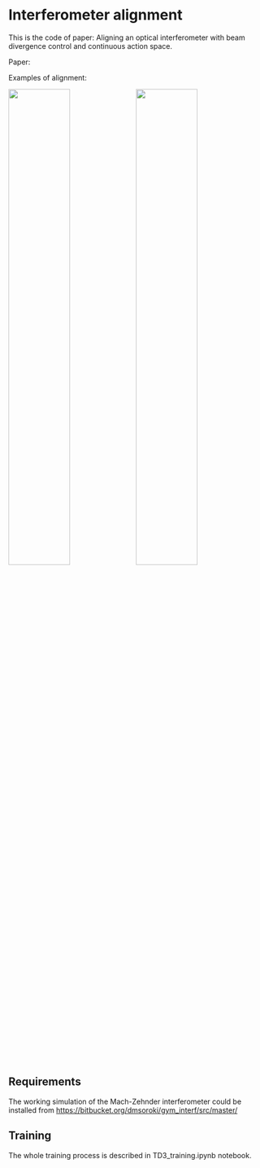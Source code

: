 # Interferometer alignment
This is the code of paper: Aligning an optical interferometer with beam divergence control and continuous action space.

Paper: 

Examples of alignment:

<!-- ![fig1](https://github.com/Stepan-Makarenko/RL_interferometer_alignment/blob/main/) -->
<img src="/media/fig1.gif" width="49%" height="49%"/>
<img src="/media/fig2.gif" width="49%" height="49%"/>
<!-- ![fig2](https://github.com/Stepan-Makarenko/RL_interferometer_alignment/blob/main/media/fig2.gif) -->

## Requirements
The working simulation of the Mach-Zehnder interferometer could be installed from   https://bitbucket.org/dmsoroki/gym_interf/src/master/

## Training
The whole training process is described in TD3_training.ipynb notebook.